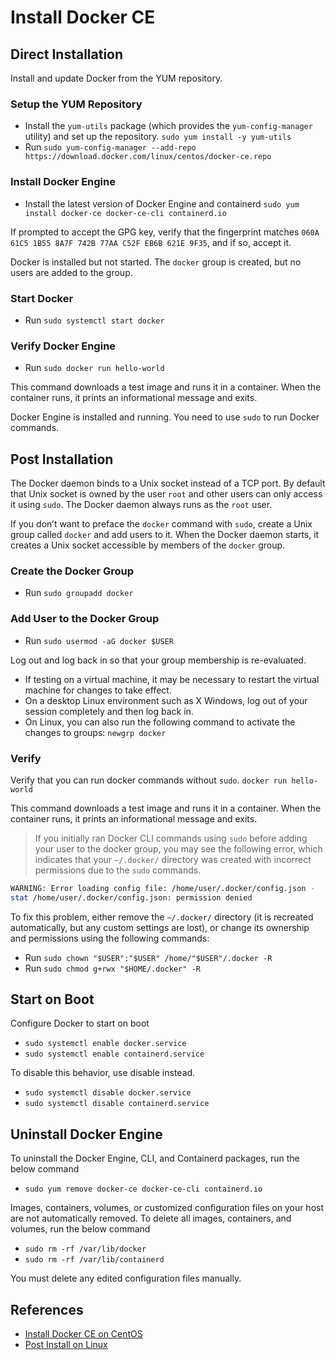 # Install Docker CE

## Direct Installation

Install and update Docker from the YUM repository.

### Setup the YUM Repository

* Install the `yum-utils` package (which provides the `yum-config-manager` utility) and set up the repository.
`sudo yum install -y yum-utils`
* Run `sudo yum-config-manager --add-repo https://download.docker.com/linux/centos/docker-ce.repo`

### Install Docker Engine

* Install the latest version of Docker Engine and containerd
`sudo yum install docker-ce docker-ce-cli containerd.io`

If prompted to accept the GPG key, verify that the fingerprint matches `060A 61C5 1B55 8A7F 742B 77AA C52F EB6B 621E 9F35`, and if so, accept it.

Docker is installed but not started. The `docker` group is created, but no users are added to the group.

### Start Docker

* Run `sudo systemctl start docker`

### Verify Docker Engine

* Run `sudo docker run hello-world`

This command downloads a test image and runs it in a container. When the container runs, it prints an informational message and exits.

Docker Engine is installed and running. You need to use `sudo` to run Docker commands.

## Post Installation

The Docker daemon binds to a Unix socket instead of a TCP port. By default that Unix socket is owned by the user `root` and other users can only access it using `sudo`. The Docker daemon always runs as the `root` user.

If you don’t want to preface the `docker` command with `sudo`, create a Unix group called `docker` and add users to it. When the Docker daemon starts, it creates a Unix socket accessible by members of the `docker` group.

### Create the Docker Group

* Run `sudo groupadd docker`

### Add User to the Docker Group

* Run `sudo usermod -aG docker $USER`

Log out and log back in so that your group membership is re-evaluated.

* If testing on a virtual machine, it may be necessary to restart the virtual machine for changes to take effect.
* On a desktop Linux environment such as X Windows, log out of your session completely and then log back in.
* On Linux, you can also run the following command to activate the changes to groups:
`newgrp docker`

### Verify

Verify that you can run docker commands without `sudo`.
`docker run hello-world`

This command downloads a test image and runs it in a container. When the container runs, it prints an informational message and exits.

> If you initially ran Docker CLI commands using `sudo` before adding your user to the docker group, you may see the following error, which indicates that your `~/.docker/` directory was created with incorrect permissions due to the `sudo` commands.

```bash
WARNING: Error loading config file: /home/user/.docker/config.json -
stat /home/user/.docker/config.json: permission denied
```

To fix this problem, either remove the `~/.docker/` directory (it is recreated automatically, but any custom settings are lost), or change its ownership and permissions using the following commands:

* Run `sudo chown "$USER":"$USER" /home/"$USER"/.docker -R`
* Run `sudo chmod g+rwx "$HOME/.docker" -R`

## Start on Boot

Configure Docker to start on boot

* `sudo systemctl enable docker.service`
* `sudo systemctl enable containerd.service`

To disable this behavior, use disable instead.

* `sudo systemctl disable docker.service`
* `sudo systemctl disable containerd.service`

## Uninstall Docker Engine

To uninstall the Docker Engine, CLI, and Containerd packages, run the below command

* `sudo yum remove docker-ce docker-ce-cli containerd.io`

Images, containers, volumes, or customized configuration files on your host are not automatically removed. To delete all images, containers, and volumes, run the below command

* `sudo rm -rf /var/lib/docker`
* `sudo rm -rf /var/lib/containerd`

You must delete any edited configuration files manually.

## References

* [Install Docker CE on CentOS](https://docs.docker.com/engine/install/centos/)
* [Post Install on Linux](https://docs.docker.com/engine/install/linux-postinstall/)
